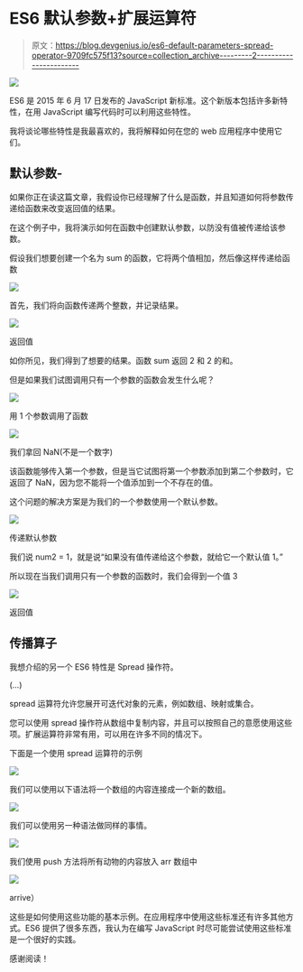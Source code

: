 # ES6 默认参数+扩展运算符

> 原文：<https://blog.devgenius.io/es6-default-parameters-spread-operator-9709fc575f13?source=collection_archive---------2----------------------->

![](img/faa3deb0f45942bb545604ae02698e39.png)

ES6 是 2015 年 6 月 17 日发布的 JavaScript 新标准。这个新版本包括许多新特性，在用 JavaScript 编写代码时可以利用这些特性。

我将谈论哪些特性是我最喜欢的，我将解释如何在您的 web 应用程序中使用它们。

## 默认参数-

如果你正在读这篇文章，我假设你已经理解了什么是函数，并且知道如何将参数传递给函数来改变返回值的结果。

在这个例子中，我将演示如何在函数中创建默认参数，以防没有值被传递给该参数。

假设我们想要创建一个名为 sum 的函数，它将两个值相加，然后像这样传递给函数

![](img/2fbe6eac5edf9177941ca449da309f29.png)

首先，我们将向函数传递两个整数，并记录结果。

![](img/dfdffb5a012fcfcd6a4fbf0e08446a78.png)

返回值

如你所见，我们得到了想要的结果。函数 sum 返回 2 和 2 的和。

但是如果我们试图调用只有一个参数的函数会发生什么呢？

![](img/14181ca403d9fe0aee38ea9f9b692440.png)

用 1 个参数调用了函数

![](img/586bf3e48802e7e90cf8033311a491a0.png)

我们拿回 NaN(不是一个数字)

该函数能够传入第一个参数，但是当它试图将第一个参数添加到第二个参数时，它返回了 NaN，因为您不能将一个值添加到一个不存在的值。

这个问题的解决方案是为我们的一个参数使用一个默认参数。

![](img/5953b4c3b5dcdb80629080f0ae20d31d.png)

传递默认参数

我们说 num2 = 1，就是说“如果没有值传递给这个参数，就给它一个默认值 1。”

所以现在当我们调用只有一个参数的函数时，我们会得到一个值 3

![](img/2e52e07d6a7ecf25b54d8d7bc65b67fd.png)

返回值

## 传播算子

我想介绍的另一个 ES6 特性是 Spread 操作符。

(…)

spread 运算符允许您展开可迭代对象的元素，例如数组、映射或集合。

您可以使用 spread 操作符从数组中复制内容，并且可以按照自己的意愿使用这些项。扩展运算符非常有用，可以用在许多不同的情况下。

下面是一个使用 spread 运算符的示例

![](img/9ecf6e6e2588f628f02db1c09abf4ae2.png)

我们可以使用以下语法将一个数组的内容连接成一个新的数组。

![](img/2464e345f397db7e0f73f796f32b243a.png)

我们可以使用另一种语法做同样的事情。

![](img/8ad76dabdbfff9d7368b8b21bdb25726.png)

我们使用 push 方法将所有动物的内容放入 arr 数组中

![](img/fe8a5ed28dcc64187bf6cac79da22e98.png)

arrive）

这些是如何使用这些功能的基本示例。在应用程序中使用这些标准还有许多其他方式。ES6 提供了很多东西，我认为在编写 JavaScript 时尽可能尝试使用这些标准是一个很好的实践。

感谢阅读！